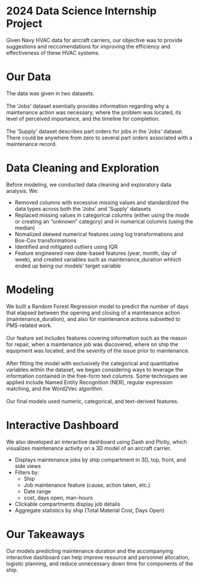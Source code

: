 # 2024 Data Science Internship Project 
Given Navy HVAC data for aircraft carriers, our objective was to provide suggestions and reccomendations for improving the efficiency and effectiveness of these HVAC systems.
# Our Data
The data was given in two datasets. <br> <br>
The 'Jobs' dataset esentially provides information regarding why a maintenance action was necessary, where the problem was located, its level of perceived importance, and the timeline for completion. <br><br>
The 'Supply' dataset describes part orders for jobs in the 'Jobs' dataset. There could be anywhere from zero to several part orders associated with a maintenance record. 

# Data Cleaning and Exploration
Before modeling, we conducted data cleaning and exploratory data analysis. We:
- Removed columns with excessive missing values and standardized the data types across both the 'Jobs' and 'Supply' datasets
- Replaced missing values in categorical columns (either using the mode or creating an “unknown” category) and in numerical columns (using the median)
- Nomalized skewed numerical features using log transformations and Box-Cox transformations
- Identified and mitigated outliers using IQR
- Feature engineered new date-based features (year, month, day of week), and created variables such as maintenance_duration whhich ended up being our models' target variable


# Modeling
We built a Random Forest Regression model to predict the number of days that elapsed between the opening and closing of a maintenance action (maintenance_duration), and also for maintenance actions subsetted to PMS-related work. 
<br><br>
Our feature set includes features covering information such as the reason for repair, when a maintenance job was discovered, where on ship the equipment was located, and the severity of the issue prior to maintenance. 
<br><br>
After fitting the model with exclusively the categorical and quantitative variables within the dataset, we began considering ways to leverage the information contained in the free-form text columns. 
Some techniques we applied include Named Entity Recognition (NER), regular expression matching, and the Word2Vec algorithm. 
<br><br>
Our final models used numeric, categorical, and text-derived features.
<br>

# Interactive Dashboard

We also developed an interactive dashboard using Dash and Plotly, which visualizes maintenance activity on a 3D model of an aircraft carrier.

- Displays maintenance jobs by ship compartment in 3D, top, front, and side views
- Filters by:
  - Ship
  - Job maintenance feature (cause, action taken, etc.)
  - Date range
  - cost, days open, man-hours
- Clickable compartments display job details
- Aggregate statistics by ship (Total Material Cost, Days Open)

# Our Takeaways 
Our models predicting maintenance duration and the accompanying interactive dashboard can help improve resource and personnel allocation, logistic planning, and reduce unnecessary down time for components of the ship. 
